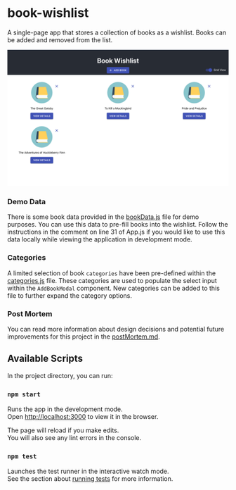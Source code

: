 # book-wishlist
A single-page app that stores a collection of books as a wishlist. Books can be added and removed from the list.

![App Screenshot Example](assets/demo.png "App Screenshot Example")

### Demo Data
There is some book data provided in the [bookData.js](src/bookData.js) file for demo purposes. You can use this data to pre-fill books into the wishlist. Follow the instructions in the comment on line 31 of App.js if you would like to use this data locally while viewing the application in development mode.

### Categories
A limited selection of book `categories` have been pre-defined within the [categories.js](src/categories.js) file. These categories are used to populate the select input within the `AddBookModal` component. New categories can be added to this file to further expand the category options.

### Post Mortem
You can read more information about design decisions and potential future improvements for this project in the [postMortem.md](postMortem.md).

## Available Scripts

In the project directory, you can run:

### `npm start`

Runs the app in the development mode.<br />
Open [http://localhost:3000](http://localhost:3000) to view it in the browser.

The page will reload if you make edits.<br />
You will also see any lint errors in the console.

### `npm test`

Launches the test runner in the interactive watch mode.<br />
See the section about [running tests](https://facebook.github.io/create-react-app/docs/running-tests) for more information.
